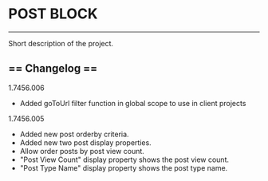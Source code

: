 # POST BLOCK

***
Short description of the project.

## == Changelog ==

1.7456.006

* Added goToUrl filter function in global scope to use in client projects

1.7456.005

* Added new post orderby criteria.
* Added new two post display properties.
* Allow order posts by post view count.
* "Post View Count" display property shows the post view count.
* "Post Type Name" display property shows the post type name.
